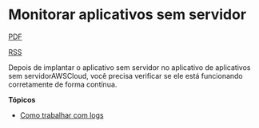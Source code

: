 # Monitorar aplicativos sem servidor

[PDF](https://docs.aws.amazon.com/pt_br/serverless-application-model/latest/developerguide/serverless-application-model.pdf#serverless-monitoring)

[RSS](https://docs.aws.amazon.com/pt_br/serverless-application-model/latest/developerguide/serverless-application-model-updates.rss)



Depois de implantar o aplicativo sem servidor no aplicativo de aplicativos sem servidorAWSCloud, você precisa verificar se ele está funcionando corretamente de forma contínua.

**Tópicos**

- [Como trabalhar com logs](https://docs.aws.amazon.com/pt_br/serverless-application-model/latest/developerguide/serverless-sam-cli-logging.html)